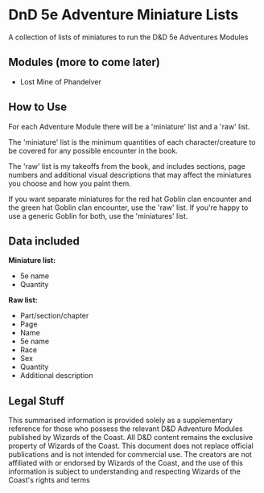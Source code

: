 # DnD 5e Adventure Miniature Lists

A collection of lists of miniatures to run the D&D 5e Adventures Modules

## Modules (more to come later)

- Lost Mine of Phandelver

## How to Use

For each Adventure Module there will be a 'miniature' list and a 'raw' list.

The 'miniature' list is the minimum quantities of each character/creature to be covered for any possible encounter in the book.

The 'raw' list is my takeoffs from the book, and includes sections, page numbers and additional visual descriptions that may affect the miniatures you choose and how you paint them.

If you want separate miniatures for the red hat Goblin clan encounter and the green hat Goblin clan encounter, use the 'raw' list. If you're happy to use a generic Goblin for both, use the 'miniatures' list.

## Data included

**Miniature list:**
- 5e name
- Quantity

**Raw list:**
- Part/section/chapter
- Page
- Name
- 5e name
- Race
- Sex
- Quantity
- Additional description

## Legal Stuff

This summarised information is provided solely as a supplementary reference for those who possess the relevant D&D Adventure Modules published by Wizards of the Coast. All D&D content remains the exclusive property of Wizards of the Coast. This document does not replace official publications and is not intended for commercial use. The creators are not affiliated with or endorsed by Wizards of the Coast, and the use of this information is subject to understanding and respecting Wizards of the Coast's rights and terms
